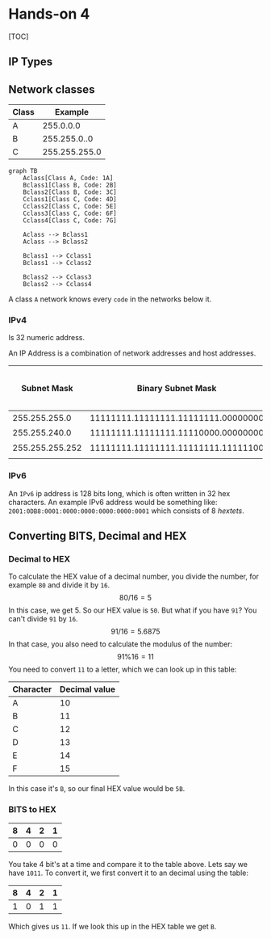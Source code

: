# Hands-on 4

[TOC]

## IP Types

## Network classes

| Class | Example       |
| ----- | ------------- |
| A     | 255.0.0.0     |
| B     | 255.255.0..0  |
| C     | 255.255.255.0 |

```mermaid
graph TB
	Aclass[Class A, Code: 1A]
	Bclass1[Class B, Code: 2B]
	Bclass2[Class B, Code: 3C]
	Cclass1[Class C, Code: 4D]
	Cclass2[Class C, Code: 5E]
	Cclass3[Class C, Code: 6F]
	Cclass4[Class C, Code: 7G]
	
	Aclass --> Bclass1
	Aclass --> Bclass2
	
	Bclass1 --> Cclass1
	Bclass1 --> Cclass2
	
	Bclass2 --> Cclass3
	Bclass2 --> Cclass4
```

A class `A` network knows every `code` in the networks below it. 

### IPv4

Is 32 numeric address.

An IP Address is a combination of network addresses and host addresses.

| Subnet Mask     | Binary Subnet Mask                  | Number of available host bits | Number of available hosts |
| --------------- | ----------------------------------- | ----------------------------- | ------------------------- |
| 255.255.255.0   | 11111111.11111111.11111111.00000000 | 8                             | $2^8-2$                   |
| 255.255.240.0   | 11111111.11111111.11110000.00000000 | 12                            | $2^{12}-2$                |
| 255.255.255.252 | 11111111.11111111.11111111.11111100 | 2                             | $2^2-2$                   |
|                 |                                     |                               |                           |



### IPv6

An `IPv6` ip address is 128 bits long, which is often written in 32 hex characters. An example IPv6 address would be something like: `2001:0DB8:0001:0000:0000:0000:0000:0001` which consists of 8 _hextets_.

## Converting BITS, Decimal and HEX

### Decimal to HEX

To calculate the HEX value of a decimal number, you divide the number, for example `80` and divide it by `16`.
$$
80 / 16 = 5
$$
In this case, we get 5. So our HEX value is `50`.  But what if you have `91`? You can't divide `91` by `16`.
$$
91 / 16 = 5.6875
$$
In that case, you also need to calculate the modulus of the number:
$$
91 \% 16 = 11
$$
You need to convert `11` to a letter, which we can look up in this table:

| Character | Decimal value |
| --------- | ------------- |
| A         | 10            |
| B         | 11            |
| C         | 12            |
| D         | 13            |
| E         | 14            |
| F         | 15            |

In this case it's `B`, so our final HEX value would be `5B`.

### BITS to HEX

| 8    | 4    | 2    | 1    |
| ---- | ---- | ---- | ---- |
| 0    | 0    | 0    | 0    |

You take 4 bit's at a time and compare it to the table above. Lets say we have `1011`. To convert it, we first convert it to an decimal using the table:

| 8    | 4    | 2    | 1    |
| ---- | ---- | ---- | ---- |
| 1    | 0    | 1    | 1    |

Which gives us `11`. If we look this up in the HEX table we get `B`.
